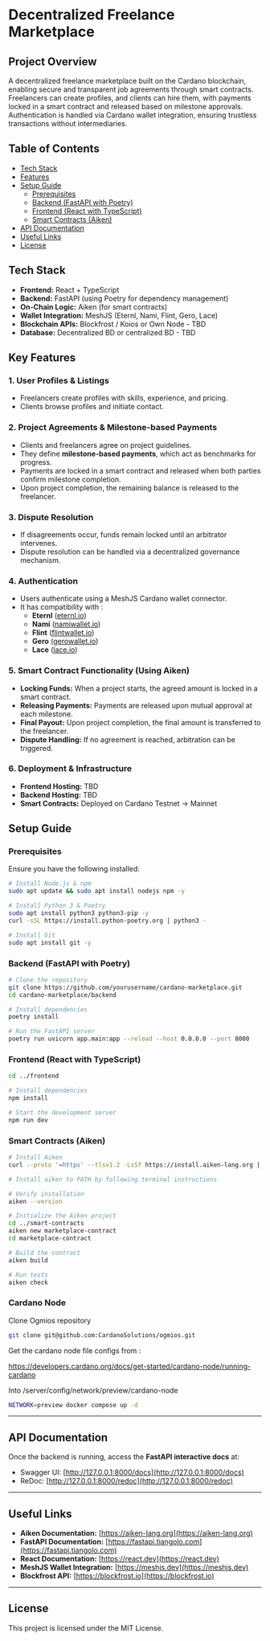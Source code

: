 # Decentralized Freelance Marketplace

## Project Overview

A decentralized freelance marketplace built on the Cardano blockchain, enabling secure and transparent job agreements through smart contracts. Freelancers can create profiles, and clients can hire them, with payments locked in a smart contract and released based on milestone approvals. Authentication is handled via Cardano wallet integration, ensuring trustless transactions without intermediaries.

## **Table of Contents**
- [Tech Stack](#tech-stack)
- [Features](#key-features)
- [Setup Guide](#setup-guide)
  - [Prerequisites](#prerequisites)
  - [Backend (FastAPI with Poetry)](#backend-fastapi-with-poetry)
  - [Frontend (React with TypeScript)](#frontend-react-with-typescript)
  - [Smart Contracts (Aiken)](#smart-contracts-aiken)
- [API Documentation](#api-documentation)
- [Useful Links](#useful-links)
- [License](#license)

## **Tech Stack**
- **Frontend:** React + TypeScript
- **Backend:** FastAPI (using Poetry for dependency management)
- **On-Chain Logic:** Aiken (for smart contracts)
- **Wallet Integration:** MeshJS (Eternl, Nami, Flint, Gero, Lace)
- **Blockchain APIs:** Blockfrost / Koios or Own Node - TBD
- **Database:** Decentralized BD or centralized BD - TBD

## Key Features

### 1. User Profiles & Listings

- Freelancers create profiles with skills, experience, and pricing.
- Clients browse profiles and initiate contact.

### 2. Project Agreements & Milestone-based Payments

- Clients and freelancers agree on project guidelines.
- They define **milestone-based payments**, which act as benchmarks for progress.
- Payments are locked in a smart contract and released when both parties confirm milestone completion.
- Upon project completion, the remaining balance is released to the freelancer.

### 3. Dispute Resolution

- If disagreements occur, funds remain locked until an arbitrator intervenes.
- Dispute resolution can be handled via a decentralized governance mechanism.

### 4. Authentication

- Users authenticate using a MeshJS Cardano wallet connector.
- It has compatibility with :
  - **Eternl** ([eternl.io](https://eternl.io))
  - **Nami** ([namiwallet.io](https://namiwallet.io))
  - **Flint** ([flintwallet.io](https://flintwallet.io))
  - **Gero** ([gerowallet.io](https://gerowallet.io))
  - **Lace** ([lace.io](https://www.lace.io))

### 5. Smart Contract Functionality (Using Aiken)

- **Locking Funds:** When a project starts, the agreed amount is locked in a smart contract.
- **Releasing Payments:** Payments are released upon mutual approval at each milestone.
- **Final Payout:** Upon project completion, the final amount is transferred to the freelancer.
- **Dispute Handling:** If no agreement is reached, arbitration can be triggered.

### 6. Deployment & Infrastructure

- **Frontend Hosting:** TBD
- **Backend Hosting:** TBD
- **Smart Contracts:** Deployed on Cardano Testnet → Mainnet

## **Setup Guide**

### **Prerequisites**
Ensure you have the following installed:

```sh
# Install Node.js & npm
sudo apt update && sudo apt install nodejs npm -y

# Install Python 3 & Poetry
sudo apt install python3 python3-pip -y
curl -sSL https://install.python-poetry.org | python3 -

# Install Git
sudo apt install git -y
```

### **Backend (FastAPI with Poetry)**

```sh
# Clone the repository
git clone https://github.com/yourusername/cardano-marketplace.git
cd cardano-marketplace/backend

# Install dependencies
poetry install

# Run the FastAPI server
poetry run uvicorn app.main:app --reload --host 0.0.0.0 --port 8000
```

### **Frontend (React with TypeScript)**

```sh
cd ../frontend

# Install dependencies
npm install

# Start the development server
npm run dev
```

### **Smart Contracts (Aiken)**

```sh
# Install Aiken
curl --proto '=https' --tlsv1.2 -LsSf https://install.aiken-lang.org | sh

# Install aiken to PATH by following terminal instructions

# Verify installation
aiken --version

# Initialize the Aiken project
cd ../smart-contracts
aiken new marketplace-contract
cd marketplace-contract

# Build the contract
aiken build

# Run tests
aiken check
```
### **Cardano Node**

Clone Ogmios repository
```sh
git clone git@github.com:CardanoSolutions/ogmios.git
```

Get the cardano node file configs from : 

https://developers.cardano.org/docs/get-started/cardano-node/running-cardano

Into /server/config/network/preview/cardano-node

```sh
NETWORK=preview docker compose up -d
```

---

## **API Documentation**
Once the backend is running, access the **FastAPI interactive docs** at:
- Swagger UI: [http://127.0.0.1:8000/docs](http://127.0.0.1:8000/docs)
- ReDoc: [http://127.0.0.1:8000/redoc](http://127.0.0.1:8000/redoc)

---

## **Useful Links**
- **Aiken Documentation:** [https://aiken-lang.org](https://aiken-lang.org)
- **FastAPI Documentation:** [https://fastapi.tiangolo.com](https://fastapi.tiangolo.com)
- **React Documentation:** [https://react.dev](https://react.dev)
- **MeshJS Wallet Integration:** [https://meshjs.dev](https://meshjs.dev)
- **Blockfrost API:** [https://blockfrost.io](https://blockfrost.io)

---

## **License**
This project is licensed under the MIT License.
